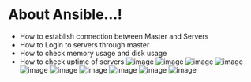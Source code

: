 # About Ansible...!
* How to establish connection between Master and Servers
* How to Login to servers through master
* How to check memory usage and disk usage
* How to check uptime of servers
![image](https://github.com/pooja-bhavani/About-DevOps/assets/147735975/d07c7697-6dcc-48ad-8b43-03c618473199)
![image](https://github.com/pooja-bhavani/About-DevOps/assets/147735975/2d676985-9ae1-445d-8e6e-47798d79fcbb)
![image](https://github.com/pooja-bhavani/About-DevOps/assets/147735975/2fe90ad8-e04d-46e4-a165-391b741606b1)
![image](https://github.com/pooja-bhavani/About-DevOps/assets/147735975/4b826285-f285-444c-9c0d-dfcaeada061f)
![image](https://github.com/pooja-bhavani/About-DevOps/assets/147735975/f6250de4-e151-4154-8893-8501c37f06f5)
![image](https://github.com/pooja-bhavani/About-DevOps/assets/147735975/1a8a092c-1067-489d-a77d-58206898e558)
![image](https://github.com/pooja-bhavani/About-DevOps/assets/147735975/3b09025f-40f6-4762-8be6-9ec32e023330)
![image](https://github.com/pooja-bhavani/About-DevOps/assets/147735975/d22dae39-a299-4368-a3ed-a847b31930cf)
![image](https://github.com/pooja-bhavani/About-DevOps/assets/147735975/878276ee-5dfd-44e9-9a77-af70b5e24612)
![image](https://github.com/pooja-bhavani/About-DevOps/assets/147735975/4d9e2d90-8759-4b07-84f2-78e77e4616e8)


